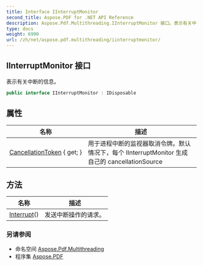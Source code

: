 ```yaml
---
title: Interface IInterruptMonitor
second_title: Aspose.PDF for .NET API Reference
description: Aspose.Pdf.Multithreading.IInterruptMonitor 接口。表示有关中断的信息
type: docs
weight: 6990
url: /zh/net/aspose.pdf.multithreading/iinterruptmonitor/
---
```

## IInterruptMonitor 接口

表示有关中断的信息。

```csharp
public interface IInterruptMonitor : IDisposable
```

## 属性

| 名称 | 描述 |
| --- | --- |
| [CancellationToken](../../aspose.pdf.multithreading/iinterruptmonitor/cancellationtoken/) { get; } | 用于进程中断的监视器取消令牌。默认情况下，每个 IInterruptMonitor 生成自己的 cancellationSource |

## 方法

| 名称 | 描述 |
| --- | --- |
| [Interrupt](../../aspose.pdf.multithreading/iinterruptmonitor/interrupt/)() | 发送中断操作的请求。 |

### 另请参阅

* 命名空间 [Aspose.Pdf.Multithreading](../../aspose.pdf.multithreading/)
* 程序集 [Aspose.PDF](../../)